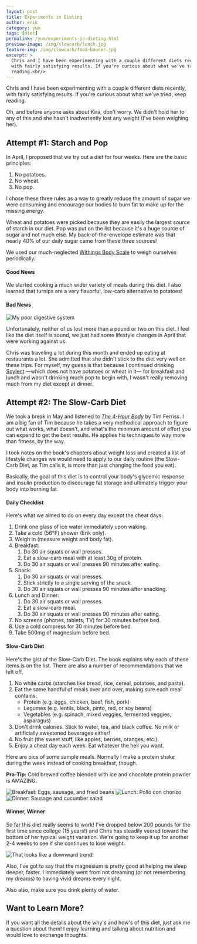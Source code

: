 ```yaml
---
layout: post
title: Experiments in Dieting
author: erik
category: yum
tags: [diet]
permalink: /yum/experiments-in-dieting.html
preview-image: /img/slowcarb/lunch.jpg
feature-img: /img/slowcarb/food-banner.jpg
excerpt: >
  Chris and I have been experimenting with a couple different diets recently,
  with fairly satisfying results. If you're curious about what we've tried, keep
  reading.<br/>
---
```


Chris and I have been experimenting with a couple different diets recently, with fairly satisfying results. If you're curious about what we've tried, keep reading.

Oh, and before anyone asks about Kira, don't worry. We didn't hold her to any of this and she hasn't inadvertently lost any weight (I've been weighing her).

## Attempt #1: Starch and Pop

In April, I proposed that we try out a diet for four weeks. Here are the basic principles:

1. No potatoes.
2. No wheat.
3. No pop.

I chose these three rules as a way to greatly reduce the amount of sugar we were consuming and encourage our bodies to burn fat to make up for the missing energy.

Wheat and potatoes were picked because they are easily the largest source of starch in our diet. Pop was put on the list because it's a huge source of sugar and not much else. My back-of-the-envelope estimate was that nearly 40% of our daily sugar came from these three sources!

We used our much-neglected [Withings Body Scale][1] to weigh ourselves periodically.

#### Good News

We started cooking a much wider variety of meals during this diet. I also learned that turnips are a very flavorful, low-carb alternative to potatoes!

#### Bad News

<div class="gala">
  <img src="/img/slowcarb/erik-april-weight.jpg" alt="My poor digestive system"/>
</div>

Unfortunately, neither of us lost more than a pound or two on this diet. I feel like the diet itself is sound, we just had some lifestyle changes in April that were working against us.

Chris was traveling a lot during this month and ended up eating at restaurants a lot. She admitted that she didn't stick to the diet very well on these trips. For myself, my guess is that because I continued drinking [Soylent][2] &mdash;which does not have potatoes or wheat in it&mdash; for breakfast and lunch and wasn't drinking much pop to begin with, I wasn't really removing much from my diet except at dinner.

## Attempt #2: The Slow-Carb Diet

We took a break in May and listened to *[The 4-Hour Body][3]* by Tim Ferriss. I am a big fan of Tim because he takes a very methodical approach to figure out what works, what doesn't, and what's the minimum amount of effort you can expend to get the best results. He applies his techniques to way more than fitness, by the way.

I took notes on the book's chapters about weight loss and created a list of lifestyle changes we would need to apply to our daily routine (the Slow-Carb Diet, as Tim calls it, is more than just changing the food you eat).

Basically, the goal of this diet is to control your body's glycemic response and insulin production to discourage fat storage and ultimately trigger your body into burning fat.

#### Daily Checklist

Here's what we aimed to do on every day except the cheat days:

1. Drink one glass of ice water immediately upon waking.
2. Take a cold (56&deg;F) shower (Erik only).
3. Weigh in (measure weight and body fat).
4. Breakfast:
   1. Do 30 air squats or wall presses.
   2. Eat a slow-carb meal with at least 30g of protein.
   3. Do 30 air squats or wall presses 90 minutes after eating.
5. Snack:
   1. Do 30 air squats or wall presses.
   2. Stick strictly to a single serving of the snack.
   3. Do 30 air squats or wall presses 90 minutes after snacking.
6. Lunch and Dinner:
   1. Do 30 air squats or wall presses.
   2. Eat a slow-carb meal.
   3. Do 30 air squats or wall presses 90 minutes after eating.
7. No screens (phones, tablets, TV) for 30 minutes before bed.
8. Use a cold compress for 30 minutes before bed.
9. Take 500mg of magnesium before bed.

#### Slow-Carb Diet

Here's the gist of the Slow-Carb Diet. The book explains why each of these items is on the list. There are also a number of recommendations that we left off.

1. No white carbs (starches like bread, rice, cereal, potatoes, and pasta).
2. Eat the same handful of meals over and over, making sure each meal contains:
   * Protein (e.g. eggs, chicken, beef, fish, pork)
   * Legumes (e.g. lentils, black, pinto, red, or soy beans)
   * Vegetables (e.g. spinach, mixed veggies, fermented veggies, asparagus)
3. Don't drink calories. Stick to water, tea, and black coffee. No milk or artificially sweetened beverages either!
4. No fruit (the sweet stuff, like apples, berries, oranges, etc.).
5. Enjoy a cheat day each week. Eat whatever the hell you want.

Here are pics of some sample meals. Normally I make a protein shake during the week instead of cooking breakfast, though.

**Pro-Tip:** Cold brewed coffee blended with ice and chocolate protein powder is AMAZING.

<div class="gala">
  <img src="/img/slowcarb/breakfast.jpg" alt="Breakfast: Eggs, sausage, and fried beans"/>
  <img src="/img/slowcarb/lunch.jpg" alt="Lunch: Pollo con chorizo"/>
  <img src="/img/slowcarb/dinner.jpg" alt="Dinner: Sausage and cucumber salad"/>
</div>

#### Winner, Winner

So far this diet really seems to work! I've dropped below 200 pounds for the first time since college (15 years!) and Chris has steadily veered toward the bottom of her typical weight variation. We're going to keep it up for another 2-4 weeks to see if she continues to lose weight.

<div class="gala">
  <img src="/img/slowcarb/erik-july-weight.jpg" alt="That looks like a downward trend!"/>
</div>

Also, I've got to say that the magnesium is pretty good at helping me sleep deeper, faster. I immediately went from not dreaming (or not remembering my dreams) to having vivid dreams every night.

Also also, make sure you drink plenty of water.

## Want to Learn More?

If you want all the details about the why's and how's of this diet, just ask me a question about them! I enjoy learning and talking about nutrition and would love to exchange thoughts.



[1]: http://www.withings.com/us/en/products/body
[2]: https://www.soylent.com/
[3]: http://fourhourbody.com/
